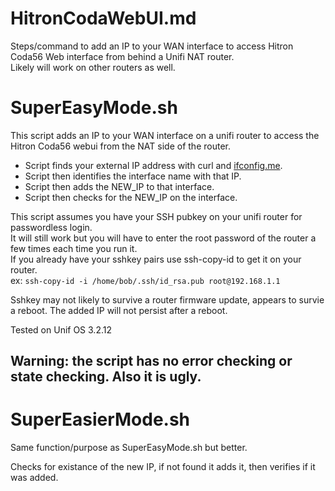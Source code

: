 # HitronCodaWebUI.md 
Steps/command to add an IP to your WAN interface to access Hitron Coda56 Web interface from behind a Unifi NAT router.  
Likely will work on other routers as well. 

# SuperEasyMode.sh

This script adds an IP to your WAN interface on a unifi router to access the Hitron Coda56 webui from the NAT side of the router.

- Script finds your external IP address with curl and [ifconfig.me](https://ifconfig.me).
- Script then identifies the interface name with that IP. 
- Script then adds the NEW_IP to that interface.   
- Script then checks for the NEW_IP on the interface.

This script assumes you have your SSH pubkey on your unifi router for passwordless login.  
It will still work but you will have to enter the root password of the router a few times each time you run it.   
If you already have your sshkey pairs use ssh-copy-id to get it on your router.  
ex: `ssh-copy-id -i /home/bob/.ssh/id_rsa.pub root@192.168.1.1`  

Sshkey may not likely to survive a router firmware update, appears to survie a reboot. 
The added IP will not persist after a reboot.

Tested on Unif OS 3.2.12  

## Warning: the script has no error checking or state checking. Also it is ugly.

# SuperEasierMode.sh

Same function/purpose as SuperEasyMode.sh but better. 

Checks for existance of the new IP, if not found it adds it, then verifies if it was added. 


